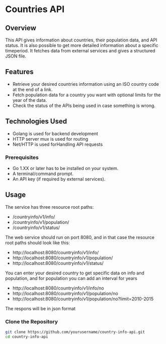 # Countries API

## Overview
This API gives information about countries, their population data, and API status. It is also possible to get more detailed information about a specific timeperiod. It fetches data from external services and gives a structured JSON file.

## Features
- Retrieve your desired countries information using an ISO country code at the end of a link.
- Fetch population data for a country you want with optional limits for the year of the data.
- Check the status of the APIs being used in case something is wrong.

## Technologies Used
- Golang is used for backend development
- HTTP server mux is used for routing
- Net/HTTP is used forHandling API requests

### Prerequisites
- Go 1.XX or later has to be installed on your system.
- A terminal/command prompt.
- An API key (if required by external services).

## Usage
The service has three resource root paths:
- /countryinfo/v1/info/
- /countryinfo/v1/population/
- /countryinfo/v1/status/

The web service should run on port 8080, and in that case the resource root paths should look like this:

- http://localhost:8080/countryinfo/v1/info/
- http://localhost:8080/countryinfo/v1/population/
- http://localhost:8080/countryinfo/v1/status/

You can enter your desired country to get specific data on info and population, and for population you can add an interval for years

- http://localhost:8080/countryinfo/v1/info/no
- http://localhost:8080/countryinfo/v1/population/no
- http://localhost:8080/countryinfo/v1/population/no?limit=2010-2015

The respons will be in json format

### Clone the Repository
```sh
git clone https://github.com/yourusername/country-info-api.git
cd country-info-api